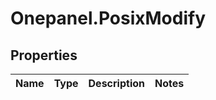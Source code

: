 # Onepanel.PosixModify

## Properties
Name | Type | Description | Notes
------------ | ------------- | ------------- | -------------


